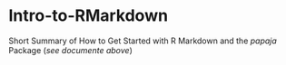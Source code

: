 # Intro-to-RMarkdown
Short Summary of How to Get Started with R Markdown and the _papaja_ Package
(_see documente above_)
